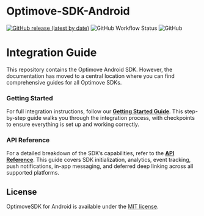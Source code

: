 # Optimove-SDK-Android

[![GitHub release (latest by date)](https://img.shields.io/github/v/release/optimove-tech/Optimove-SDK-Android?style=flat-square)](https://github.com/optimove-tech/Optimove-SDK-Android/releases/latest)
![GitHub Workflow Status](https://img.shields.io/github/actions/workflow/status/optimove-tech/Optimove-SDK-Android/android.yml?style=flat-square)
![GitHub](https://img.shields.io/github/license/optimove-tech/Optimove-SDK-Android?style=flat-square)

# Integration Guide

This repository contains the Optimove Android SDK. However, the documentation has moved to a central location where you can find comprehensive guides for all Optimove SDKs.  

### Getting Started  
For full integration instructions, follow our **[Getting Started Guide](https://developer.optimove.com/docs/optimobile-getting-started)**. This step-by-step guide walks you through the integration process, with checkpoints to ensure everything is set up and working correctly.  

### API Reference  
For a detailed breakdown of the SDK’s capabilities, refer to the **[API Reference](https://developer.optimove.com/reference/api-reference-optimobile-sdk)**. This guide covers SDK initialization, analytics, event tracking, push notifications, in-app messaging, and deferred deep linking across all supported platforms.  

## License

OptimoveSDK for Android is available under the [MIT license](LICENSE).
